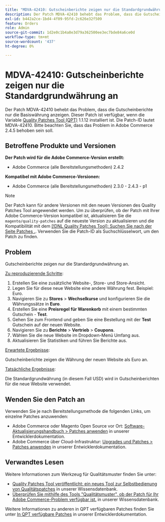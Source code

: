 ```yaml
---
title: "MDVA-42410: Gutscheinberichte zeigen nur die Standardgrundwährung an"
description: Der Patch MDVA-42410 behebt das Problem, dass die Gutscheinberichte nur die Basiswährung anzeigen. Dieser Patch ist verfügbar, wenn das [Quality Patches Tool (QPT)](/help/announcements/adobe-commerce-announcements/magento-quality-patches-released-new-tool-to-self-serve-quality-patches.md) 1.1.12 installiert ist. Die Patch-ID lautet MDVA-42410. Bitte beachten Sie, dass das Problem in Adobe Commerce 2.4.5 behoben sein soll.
exl-id: b442a2ce-1bd4-4f09-95fd-2c626e32f509
feature: Orders
role: Admin
source-git-commit: 1d2e0c1b4a8e3d79a362500ee3ec7bde84a6ce0d
workflow-type: tm+mt
source-wordcount: '437'
ht-degree: 0%

---
```


# MDVA-42410: Gutscheinberichte zeigen nur die Standardgrundwährung an

Der Patch MDVA-42410 behebt das Problem, dass die Gutscheinberichte nur die Basiswährung anzeigen. Dieser Patch ist verfügbar, wenn die Variable [Quality Patches Tool (QPT)](/help/announcements/adobe-commerce-announcements/magento-quality-patches-released-new-tool-to-self-serve-quality-patches.md) 1.1.12 installiert ist. Die Patch-ID lautet MDVA-42410. Bitte beachten Sie, dass das Problem in Adobe Commerce 2.4.5 behoben sein soll.

## Betroffene Produkte und Versionen

**Der Patch wird für die Adobe Commerce-Version erstellt:**

* Adobe Commerce (alle Bereitstellungsmethoden) 2.4.2

**Kompatibel mit Adobe Commerce-Versionen:**

* Adobe Commerce (alle Bereitstellungsmethoden) 2.3.0 - 2.4.3 - p1

>[!NOTE]
>
>Der Patch kann für andere Versionen mit den neuen Versionen des Quality Patches Tool angewendet werden. Um zu überprüfen, ob der Patch mit Ihrer Adobe Commerce-Version kompatibel ist, aktualisieren Sie die `magento/quality-patches` auf die neueste Version zu aktualisieren und die Kompatibilität mit dem [[!DNL Quality Patches Tool]: Suchen Sie nach der Seite Patches .](https://devdocs.magento.com/quality-patches/tool.html#patch-grid). Verwenden Sie die Patch-ID als Suchschlüsselwort, um den Patch zu finden.

## Problem

Gutscheinberichte zeigen nur die Standardgrundwährung an.

<u>Zu reproduzierende Schritte</u>:

1. Erstellen Sie eine zusätzliche Website-, Store- und Store-Ansicht.
1. Legen Sie für diese neue Website eine andere Währung fest. Beispiel: Euro.
1. Navigieren Sie zu **Stores** > **Wechselkurse** und konfigurieren Sie die Währungssätze in **Euro**.
1. Erstellen Sie eine **Preisregel für Warenkorb** mit einem bestimmten Gutschein - **Test**.
1. Gehen Sie zum Frontend und geben Sie eine Bestellung mit der **Test** Gutschein auf der neuen Website.
1. Navigieren Sie zu **Berichte** > **Vertrieb** > **Coupons**.
1. Wählen Sie die neue Website im Dropdown-Menü Umfang aus.
1. Aktualisieren Sie Statistiken und führen Sie Berichte aus.

<u>Erwartete Ergebnisse</u>:

Gutscheinberichte zeigen die Währung der neuen Website als Euro an.

<u>Tatsächliche Ergebnisse</u>:

Die Standardgrundwährung (in diesem Fall USD) wird in Gutscheinberichten für die neue Website verwendet.

## Wenden Sie den Patch an

Verwenden Sie je nach Bereitstellungsmethode die folgenden Links, um einzelne Patches anzuwenden:

* Adobe Commerce oder Magento Open Source vor Ort: [Software-Aktualisierungshandbuch > Patches anwenden](https://devdocs.magento.com/guides/v2.4/comp-mgr/patching/mqp.html) in unserer Entwicklerdokumentation.
* Adobe Commerce über Cloud-Infrastruktur: [Upgrades und Patches > Patches anwenden](https://devdocs.magento.com/cloud/project/project-patch.html) in unserer Entwicklerdokumentation.

## Verwandtes Lesen

Weitere Informationen zum Werkzeug für Qualitätsmuster finden Sie unter:

* [Quality Patches Tool veröffentlicht: ein neues Tool zur Selbstbedienung von Qualitätspatches](/help/announcements/adobe-commerce-announcements/magento-quality-patches-released-new-tool-to-self-serve-quality-patches.md) in unserer Wissensdatenbank.
* [Überprüfen Sie mithilfe des Tools &quot;Qualitätsmuster&quot;, ob der Patch für Ihr Adobe Commerce-Problem verfügbar ist.](/help/support-tools/patches-available-in-qpt-tool/check-patch-for-magento-issue-with-magento-quality-patches.md) in unserer Wissensdatenbank.

Weitere Informationen zu anderen in QPT verfügbaren Patches finden Sie unter [In QPT verfügbare Patches](https://devdocs.magento.com/quality-patches/tool.html#patch-grid) in unserer Entwicklerdokumentation.
